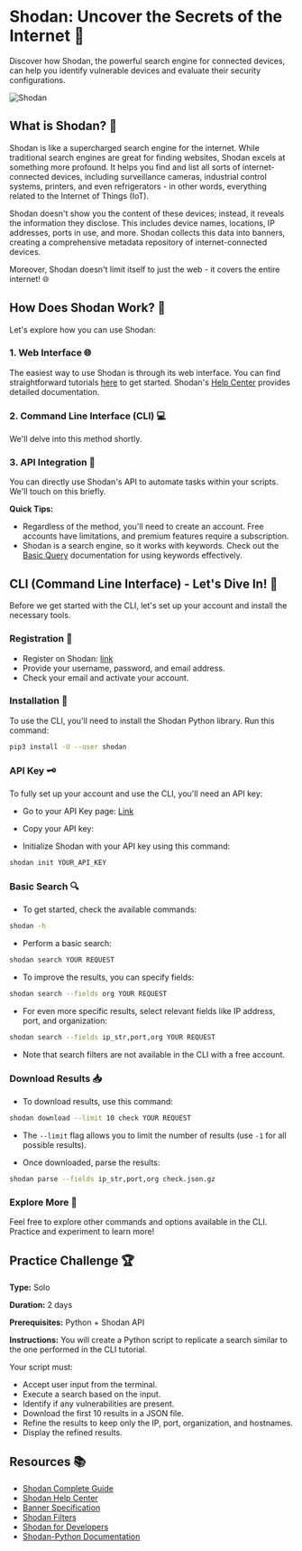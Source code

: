 # Shodan: Uncover the Secrets of the Internet 👀

Discover how Shodan, the powerful search engine for connected devices, can help you identify vulnerable devices and evaluate their security configurations.

![Shodan](https://miro.medium.com/max/489/1*ujI2MhP8M7nlzUZ1ci-d8w.jpeg)

## What is Shodan? 🤔

Shodan is like a supercharged search engine for the internet. While traditional search engines are great for finding websites, Shodan excels at something more profound. It helps you find and list all sorts of internet-connected devices, including surveillance cameras, industrial control systems, printers, and even refrigerators - in other words, everything related to the Internet of Things (IoT).

Shodan doesn't show you the content of these devices; instead, it reveals the information they disclose. This includes device names, locations, IP addresses, ports in use, and more. Shodan collects this data into banners, creating a comprehensive metadata repository of internet-connected devices.

Moreover, Shodan doesn't limit itself to just the web - it covers the entire internet! 🌐

## How Does Shodan Work? 🚀

Let's explore how you can use Shodan:

### 1. Web Interface 🌐

The easiest way to use Shodan is through its web interface. You can find straightforward tutorials [here](https://www.youtube.com/watch?v=i7PIyCq_VU4) to get started. Shodan's [Help Center](https://help.shodan.io/) provides detailed documentation.

### 2. Command Line Interface (CLI) 💻

We'll delve into this method shortly.

### 3. API Integration 🤖

You can directly use Shodan's API to automate tasks within your scripts. We'll touch on this briefly.

**Quick Tips:**
- Regardless of the method, you'll need to create an account. Free accounts have limitations, and premium features require a subscription.
- Shodan is a search engine, so it works with keywords. Check out the [Basic Query](https://help.shodan.io/the-basics/search-query-fundamentals) documentation for using keywords effectively.

## CLI (Command Line Interface) - Let's Dive In! 🌊

Before we get started with the CLI, let's set up your account and install the necessary tools.

### Registration 📝

- Register on Shodan: [link](https://account.shodan.io/register)
- Provide your username, password, and email address.
- Check your email and activate your account.

### Installation 🔧

To use the CLI, you'll need to install the Shodan Python library. Run this command:

```bash
pip3 install -U --user shodan
```

### API Key 🗝️

To fully set up your account and use the CLI, you'll need an API key:

- Go to your API Key page: [Link](https://account.shodan.io/)
- Copy your API key:


- Initialize Shodan with your API key using this command:

```bash
shodan init YOUR_API_KEY
```

### Basic Search 🔍

- To get started, check the available commands:

```bash
shodan -h
```

- Perform a basic search:

```bash
shodan search YOUR REQUEST
```

- To improve the results, you can specify fields:

```bash
shodan search --fields org YOUR REQUEST
```

- For even more specific results, select relevant fields like IP address, port, and organization:

```bash
shodan search --fields ip_str,port,org YOUR REQUEST
```

- Note that search filters are not available in the CLI with a free account.

### Download Results 📥

- To download results, use this command:

```bash
shodan download --limit 10 check YOUR REQUEST
```

- The `--limit` flag allows you to limit the number of results (use `-1` for all possible results).

- Once downloaded, parse the results:

```bash
shodan parse --fields ip_str,port,org check.json.gz
```

### Explore More 🚀

Feel free to explore other commands and options available in the CLI. Practice and experiment to learn more!

## Practice Challenge 🏆

**Type:** Solo

**Duration:** 2 days

**Prerequisites:** Python + Shodan API

**Instructions:** You will create a Python script to replicate a search similar to the one performed in the CLI tutorial.

Your script must:

- Accept user input from the terminal.
- Execute a search based on the input.
- Identify if any vulnerabilities are present.
- Download the first 10 results in a JSON file.
- Refine the results to keep only the IP, port, organization, and hostnames.
- Display the refined results.

## Resources 📚

- [Shodan Complete Guide](./assets/shodan.pdf)
- [Shodan Help Center](https://help.shodan.io/)
- [Banner Specification](https://datapedia.shodan.io/)
- [Shodan Filters](https://www.shodan.io/search/filters)
- [Shodan for Developers](https://developer.shodan.io/)
- [Shodan-Python Documentation](https://shodan.readthedocs.io/en/latest/index.html)
